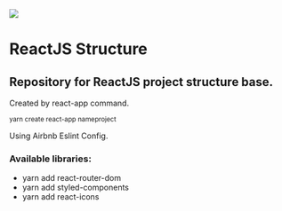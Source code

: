 <img src="https://upload.wikimedia.org/wikipedia/commons/thumb/a/a7/React-icon.svg/1280px-React-icon.svg.png">
<h1>ReactJS Structure </h1>
<h2>Repository for ReactJS project structure base. </h2>
<p>Created by react-app command. </p>
<small>yarn create react-app nameproject </small>
<p>Using Airbnb Eslint Config.</p>
<h3>Available libraries:</h3>
<ul>
    <li>yarn add react-router-dom</li>
    <li>yarn add styled-components</li>
    <li>yarn add react-icons</li>
</ul>
